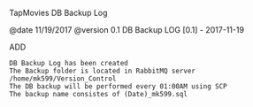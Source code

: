 
TapMovies DB Backup Log

@date 11/19/2017
@version 0.1
DB Backup LOG
[0.1] - 2017-11-19

ADD

    DB Backup Log has been created
    The Backup folder is located in RabbitMQ server /home/mk599/Version_Control
    The DB backup will be performed every 01:00AM using SCP
    The backup name consistes of (Date)_mk599.sql
